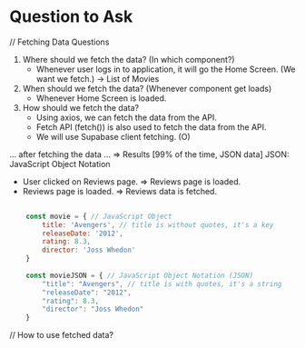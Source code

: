 # Question to Ask

// Fetching Data Questions
1. Where should we fetch the data? (In which component?)
    - Whenever user logs in to application, it will go the Home Screen. (We want we fetch.) -> List of Movies
2. When should we fetch the data? (Whenever component get loads)
    - Whenever Home Screen is loaded.
3. How should we fetch the data?
    - Using axios, we can fetch the data from the API.
    - Fetch API (fetch()) is also used to fetch the data from the API.
    - We will use Supabase client fetching. (O)

... after fetching the data ... => Results [99% of the time, JSON data]
JSON: JavaScript Object Notation

- User clicked on Reviews page. => Reviews page is loaded.
- Reviews page is loaded. => Reviews data is fetched.

```javascript
    
    const movie = { // JavaScript Object
        title: 'Avengers', // title is without quotes, it's a key
        releaseDate: '2012',
        rating: 8.3,
        director: 'Joss Whedon'
    }
    
    const movieJSON = { // JavaScript Object Notation (JSON)
        "title": "Avengers", // title is with quotes, it's a string
        "releaseDate": "2012",
        "rating": 8.3,
        "director": "Joss Whedon"
    }
```

// How to use fetched data?
